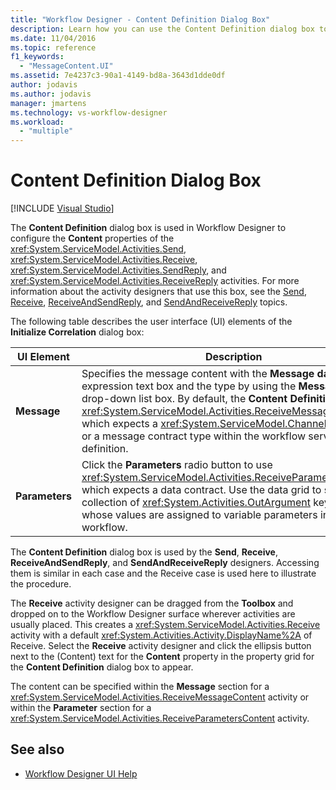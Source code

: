 ```yaml
---
title: "Workflow Designer - Content Definition Dialog Box"
description: Learn how you can use the Content Definition dialog box to configure the Content properties of the Send, Receive, SendReply, and ReceiveReply activities.
ms.date: 11/04/2016
ms.topic: reference
f1_keywords:
  - "MessageContent.UI"
ms.assetid: 7e4237c3-90a1-4149-bd8a-3643d1dde0df
author: jodavis
ms.author: jodavis
manager: jmartens
ms.technology: vs-workflow-designer
ms.workload:
  - "multiple"
---
```

# Content Definition Dialog Box

 [!INCLUDE [Visual Studio](~/includes/applies-to-version/vs-windows-only.md)]

The **Content Definition** dialog box is used in Workflow Designer to configure the **Content** properties of the <xref:System.ServiceModel.Activities.Send>, <xref:System.ServiceModel.Activities.Receive>, <xref:System.ServiceModel.Activities.SendReply>, and <xref:System.ServiceModel.Activities.ReceiveReply> activities. For more information about the activity designers that use this box, see the [Send](../workflow-designer/send-activity-designer.md), [Receive](../workflow-designer/receive-activity-designer.md), [ReceiveAndSendReply](../workflow-designer/receiveandsendreply-template-designer.md), and [SendAndReceiveReply](../workflow-designer/sendandreceivereply-template-designer.md) topics.

The following table describes the user interface (UI) elements of the **Initialize Correlation** dialog box:

|UI Element|Description|
|-|-----------------|
|**Message**|Specifies the message content with the **Message data** expression text box and the type by using the **Message type** drop-down list box. By default, the **Content Definition** uses the <xref:System.ServiceModel.Activities.ReceiveMessageContent>, which expects a <xref:System.ServiceModel.Channels.Message> or a message contract type within the workflow service definition.|
|**Parameters**|Click the **Parameters** radio button to use <xref:System.ServiceModel.Activities.ReceiveParametersContent>, which expects a data contract. Use the data grid to set a generic collection of <xref:System.Activities.OutArgument> key/value pairs whose values are assigned to variable parameters in the current workflow.|

The **Content Definition** dialog box is used by the **Send**, **Receive**, **ReceiveAndSendReply**, and **SendAndReceiveReply** designers. Accessing them is similar in each case and the Receive case is used here to illustrate the procedure.

The **Receive** activity designer can be dragged from the **Toolbox** and dropped on to the Workflow Designer surface wherever activities are usually placed. This creates a <xref:System.ServiceModel.Activities.Receive> activity with a default <xref:System.Activities.Activity.DisplayName%2A> of Receive. Select the **Receive** activity designer and click the ellipsis button next to the (Content) text for the **Content** property in the property grid for the **Content Definition** dialog box to appear.

The content can be specified within the **Message** section for a <xref:System.ServiceModel.Activities.ReceiveMessageContent> activity or within the **Parameter** section for a <xref:System.ServiceModel.Activities.ReceiveParametersContent> activity.

## See also

- [Workflow Designer UI Help](browse-and-select-a-dotnet-type-dialog-box.md)